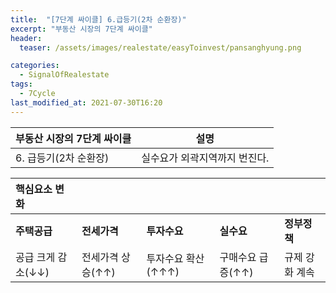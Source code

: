 ```yaml
---
title:  "[7단계 싸이클] 6.급등기(2차 순환장)"
excerpt: "부동산 시장의 7단계 싸이클"
header:
  teaser: /assets/images/realestate/easyToinvest/pansanghyung.png

categories:
  - SignalOfRealestate
tags:
  - 7Cycle
last_modified_at: 2021-07-30T16:20
---
```



|	<center>부동산 시장의 7단계 싸이클</center>	|		<center>설명</center>		|
| :-------------------------------------------	| :-------------------------------------------	|
| 6. 급등기(2차 순환장)			 	| 실수요가 외곽지역까지 번진다.				|


| 핵심요소 변화		| 			| 			| 			|			|
| :--------------------	| :--------------------	| :--------------------	| :--------------------	| :--------------------	|
| **주택공급**		| **전세가격**		| **투자수요**		| **실수요**		| **정부정책**		|
| 공급 크게 감소(↓↓)		| 전세가격 상승(↑↑) 		| 투자수요 확산(↑↑↑)		| 구매수요 급증(↑↑)		| 규제 강화 계속		|